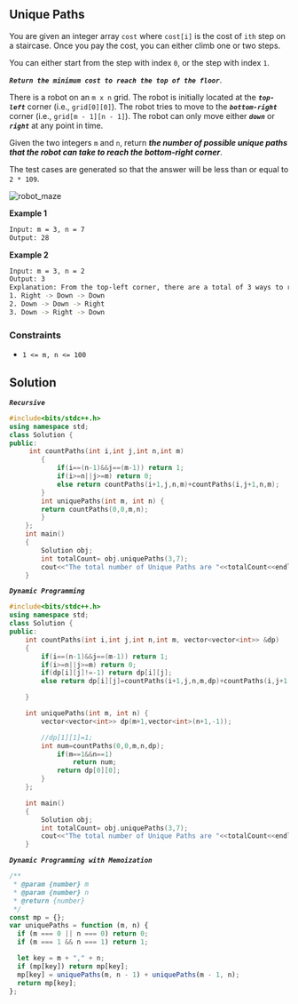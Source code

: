## Unique Paths

You are given an integer array `cost` where `cost[i]` is the cost of `ith` step on a staircase. Once you pay the cost, you can either climb one or two steps.

You can either start from the step with index `0`, or the step with index `1`.

**_`Return the minimum cost to reach the top of the floor`_**.

There is a robot on an `m x n` grid. The robot is initially located at the **_`top-left`_** corner (i.e., `grid[0][0]`). The robot tries to move to the **_`bottom-right`_** corner (i.e., `grid[m - 1][n - 1]`). The robot can only move either **_`down`_** or **_`right`_** at any point in time.

Given the two integers `m` and `n`, return **_the number of possible unique paths that the robot can take to reach the bottom-right corner_**.

The test cases are generated so that the answer will be less than or equal to `2 * 109`.

![robot_maze](https://user-images.githubusercontent.com/118065908/235071701-14b2ae92-7fa3-4eb2-9c59-c688cc5f2f25.png)

**Example 1**

```bash
Input: m = 3, n = 7
Output: 28
```

**Example 2**

```bash
Input: m = 3, n = 2
Output: 3
Explanation: From the top-left corner, there are a total of 3 ways to reach the bottom-right corner:
1. Right -> Down -> Down
2. Down -> Down -> Right
3. Down -> Right -> Down
```

### Constraints

- `1 <= m, n <= 100`

## Solution

**_`Recursive`_**

```cpp
#include<bits/stdc++.h>
using namespace std;
class Solution {
public:
     int countPaths(int i,int j,int n,int m)
        {
            if(i==(n-1)&&j==(m-1)) return 1;
            if(i>=n||j>=m) return 0;
            else return countPaths(i+1,j,n,m)+countPaths(i,j+1,n,m);
        }
        int uniquePaths(int m, int n) {
        return countPaths(0,0,m,n);
        }
    };
    int main()
    {
        Solution obj;
        int totalCount= obj.uniquePaths(3,7);
        cout<<"The total number of Unique Paths are "<<totalCount<<endl;
    }
```

**_`Dynamic Programming`_**

```cpp
#include<bits/stdc++.h>
using namespace std;
class Solution {
public:
    int countPaths(int i,int j,int n,int m, vector<vector<int>> &dp)
    {
        if(i==(n-1)&&j==(m-1)) return 1;
        if(i>=n||j>=m) return 0;
        if(dp[i][j]!=-1) return dp[i][j];
        else return dp[i][j]=countPaths(i+1,j,n,m,dp)+countPaths(i,j+1,n,m,dp);

    }

    int uniquePaths(int m, int n) {
        vector<vector<int>> dp(m+1,vector<int>(n+1,-1));

        //dp[1][1]=1;
        int num=countPaths(0,0,m,n,dp);
            if(m==1&&n==1)
                return num;
            return dp[0][0];
        }
    };

    int main()
    {
        Solution obj;
        int totalCount= obj.uniquePaths(3,7);
        cout<<"The total number of Unique Paths are "<<totalCount<<endl;
    }
```

**_`Dynamic Programming with Memoization`_**

```javascript
/**
 * @param {number} m
 * @param {number} n
 * @return {number}
 */
const mp = {};
var uniquePaths = function (m, n) {
  if (m === 0 || n === 0) return 0;
  if (m === 1 && n === 1) return 1;

  let key = m + "," + n;
  if (mp[key]) return mp[key];
  mp[key] = uniquePaths(m, n - 1) + uniquePaths(m - 1, n);
  return mp[key];
};
```
